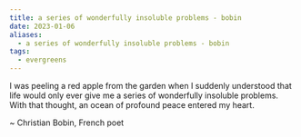 ```yaml
---
title: a series of wonderfully insoluble problems - bobin
date: 2023-01-06
aliases:
  - a series of wonderfully insoluble problems - bobin
tags:
  - evergreens
---
```

I was peeling a red apple from the garden when I suddenly understood that life would only ever give me a series of wonderfully insoluble problems. With that thought, an ocean of profound peace entered my heart.

~ Christian Bobin, French poet